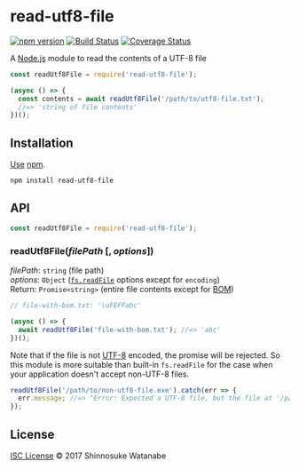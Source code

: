# read-utf8-file

[![npm version](https://img.shields.io/npm/v/read-utf8-file.svg)](https://www.npmjs.com/package/read-utf8-file)
[![Build Status](https://travis-ci.org/shinnn/read-utf8-file.svg?branch=master)](https://travis-ci.org/shinnn/read-utf8-file)
[![Coverage Status](https://img.shields.io/coveralls/shinnn/read-utf8-file.svg)](https://coveralls.io/github/shinnn/read-utf8-file?branch=master)

A [Node.js](https://nodejs.org/) module to read the contents of a UTF-8 file

```javascript
const readUtf8File = require('read-utf8-file');

(async () => {
  const contents = await readUtf8File('/path/to/utf8-file.txt');
  //=> 'string of file contents'
})();
```

## Installation

[Use](https://docs.npmjs.com/cli/install) [npm](https://docs.npmjs.com/getting-started/what-is-npm).

```
npm install read-utf8-file
```

## API

```javascript
const readUtf8File = require('read-utf8-file');
```

### readUtf8File(*filePath* [, *options*])

*filePath*: `string` (file path)  
*options*: `Object` ([`fs.readFile`](https://nodejs.org/api/fs.html#fs_fs_readfile_file_options_callback) options except for `encoding`)  
Return: `Promise<string>` (entire file contents except for [BOM](http://unicode.org/faq/utf_bom.html))

```javascript
// file-with-bom.txt: '\uFEFFabc'

(async () => {
  await readUtf8File('file-with-bom.txt'); //=> 'abc'
})();
```

Note that if the file is not [UTF-8](https://tools.ietf.org/html/rfc3629) encoded, the promise will be rejected. So this module is more suitable than built-in `fs.readFile` for the case when your application doesn't accept non-UTF-8 files.

```javascript
readUtf8File('/path/to/non-utf8-file.exe').catch(err => {
  err.message; //=> "Error: Expected a UTF-8 file, but the file at '/path/to/non-utf8-file.exe' is not UTF-8 encoded."
});
```

## License

[ISC License](./LICENSE) © 2017 Shinnosuke Watanabe
